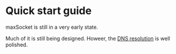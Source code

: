 # Quick start guide

maxSocket is still in a very early state.

Much of it is still being designed. Howeer, the [DNS resolution](DNSResolution.md) is well polished.